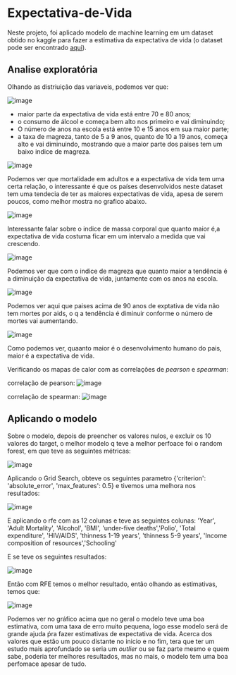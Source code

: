 # Expectativa-de-Vida
Neste projeto, foi aplicado modelo de machine learning em um dataset obtido no kaggle para fazer a estimativa da expectativa de vida (o dataset pode ser encontrado [aqui](https://www.kaggle.com/datasets/kumarajarshi/life-expectancy-who)).

## Analise exploratória

Olhando as distriuição das variaveis, podemos ver que:

![image](https://user-images.githubusercontent.com/39843884/175321638-94c86362-e35d-48ef-bc1e-77ddf961adbb.png)

- maior parte da expectativa de vida está entre 70 e 80 anos;
- o consumo de álcool e começa bem alto nos primeiro e vai diminuindo;
- O número de anos na escola está entre 10 e 15 anos em sua maior parte;
- a taxa de magreza, tanto de 5 a 9 anos, quanto de 10 a 19 anos, começa alto e vai diminuindo, mostrando que a maior parte dos paises tem um baixo indice de magreza.

![image](https://user-images.githubusercontent.com/39843884/175322065-e70aa548-b72f-4b01-963f-09fcf52c21ac.png)

Podemos ver que mortalidade em adultos e a expectativa de vida tem uma certa relação, o interessante é que os países desenvolvidos neste dataset tem uma tendecia de ter as maiores expectativas de vida, apesa de serem poucos, como melhor mostra no grafico abaixo.

![image](https://user-images.githubusercontent.com/39843884/175322191-9ff84996-ea87-438f-9ebb-81200401a54a.png)

Interessante falar sobre o indice de massa corporal que quanto maior é,a expectativa de vida costuma ficar em um intervalo a medida que vai crescendo.

![image](https://user-images.githubusercontent.com/39843884/175322753-34389682-1118-4e71-9562-df74927d05cc.png)

Podemos ver que com o indice de magreza que quanto maior a tendência é a diminuição da expectativa de vida, juntamente com os anos na escola.

![image](https://user-images.githubusercontent.com/39843884/175323184-e4af4826-fa44-42ad-8bca-5479314a52c8.png)

Podemos ver aqui que paises acima de 90 anos de exptativa de vida não tem mortes por aids, o q a tendência é diminuir conforme o número de mortes vai aumentando.

![image](https://user-images.githubusercontent.com/39843884/175323373-2c2e6cac-ea09-481c-bc0c-8cc4c87a7fc3.png)

Como podemos ver, quaanto maior é o desenvolvimento humano do pais, maior é a expectativa de vida.

Verificando os mapas de calor com as correlações de *pearson* e *spearman*:

correlação de pearson:
![image](https://user-images.githubusercontent.com/39843884/175323983-287c3af4-a5ce-4ea0-b953-954d47358541.png)

correlação de spearman:
![image](https://user-images.githubusercontent.com/39843884/175324108-8ec67fd2-3c28-46bd-a7aa-86659fdd2fbf.png)

## Aplicando o modelo

Sobre o modelo, depois de preencher os valores nulos, e excluir os 10 valores do target, o melhor modelo q teve a melhor perfoace foi o random forest, em 
que teve as seguintes métricas:

![image](https://user-images.githubusercontent.com/39843884/175324709-e93b5cb9-f273-4647-8365-f2d05c37e540.png)

Aplicando o Grid Search, obteve os seguintes parametro {'criterion': 'absolute_error', 'max_features': 0.5} e tivemos uma melhora nos resultados:

![image](https://user-images.githubusercontent.com/39843884/175324897-0cecf404-7712-49e1-873c-7a56ecdc86d7.png)

E aplicando o rfe com as 12 colunas e teve as seguintes colunas:
'Year', 'Adult Mortality', 'Alcohol', 'BMI', 'under-five deaths','Polio', 'Total expenditure', 'HIV/AIDS', 'thinness  1-19 years',
'thinness 5-9 years', 'Income composition of resources','Schooling'

E se teve os seguintes resultados:

![image](https://user-images.githubusercontent.com/39843884/175325592-efb17dc3-9aa6-47c1-a22e-77122e229c0f.png)

 Então com RFE temos o melhor resultado, então olhando as estimativas, temos que:
 
 ![image](https://user-images.githubusercontent.com/39843884/175326001-0c3bc2a0-a612-4e0e-9a48-9208284d709e.png)

Podemos ver no gráfico acima que no geral o modelo teve uma boa estimativa, com uma taxa de erro muito pequena, logo esse modelo será de grande ajuda ṕra fazer estimativas de expectativa de vida. Acerca dos valores que estão um pouco distante no inicio e no fim, tera que ter um estudo mais aprofundado
se seria um *outlier* ou se faz parte mesmo e quem sabe, poderia ter melhores resultados, mas no mais, o modelo tem uma boa perfomace apesar de tudo.

